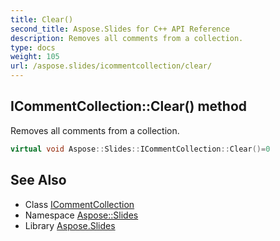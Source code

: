 ```yaml
---
title: Clear()
second_title: Aspose.Slides for C++ API Reference
description: Removes all comments from a collection.
type: docs
weight: 105
url: /aspose.slides/icommentcollection/clear/
---
```

## ICommentCollection::Clear() method


Removes all comments from a collection.

```cpp
virtual void Aspose::Slides::ICommentCollection::Clear()=0
```

## See Also

* Class [ICommentCollection](../)
* Namespace [Aspose::Slides](../../)
* Library [Aspose.Slides](../../../)